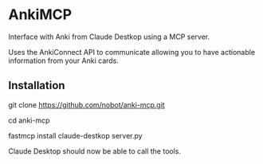 # AnkiMCP

Interface with Anki from Claude Destkop using a MCP server.

Uses the AnkiConnect API to communicate allowing you to have actionable information from your Anki cards.

## Installation

git clone https://github.com/nobot/anki-mcp.git

cd anki-mcp

fastmcp install claude-destkop server.py

Claude Desktop should now be able to call the tools.
